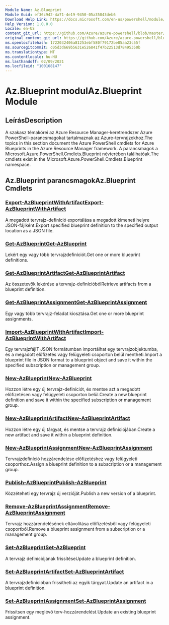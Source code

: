 ```yaml
---
Module Name: Az.Blueprint
Module Guid: ef36c942-4a71-4e19-9450-05a35843deb6
Download Help Link: https://docs.microsoft.com/en-us/powershell/module/az.blueprint
Help Version: 1.0.0.0
Locale: en-US
content_git_url: https://github.com/Azure/azure-powershell/blob/master/src/Blueprint/Blueprint/help/Az.Blueprint.md
original_content_git_url: https://github.com/Azure/azure-powershell/blob/master/src/Blueprint/Blueprint/help/Az.Blueprint.md
ms.openlocfilehash: 1722032406a81253ebf580f79172be85aa23c55f
ms.sourcegitcommit: c05d3d669b5631e526841f47b22513d78495350b
ms.translationtype: MT
ms.contentlocale: hu-HU
ms.lasthandoff: 02/09/2021
ms.locfileid: "100168147"
---
```

# <span data-ttu-id="ef73e-101">Az.Blueprint modul</span><span class="sxs-lookup"><span data-stu-id="ef73e-101">Az.Blueprint Module</span></span>
## <span data-ttu-id="ef73e-102">Leírás</span><span class="sxs-lookup"><span data-stu-id="ef73e-102">Description</span></span>
<span data-ttu-id="ef73e-103">A szakasz témakörei az Azure Resource Manager-keretrendszer Azure PowerShell-parancsmagokat tartalmaznak az Azure-tervrajzokhoz.</span><span class="sxs-lookup"><span data-stu-id="ef73e-103">The topics in this section document the Azure PowerShell cmdlets for Azure Blueprints in the Azure Resource Manager framework.</span></span> <span data-ttu-id="ef73e-104">A parancsmagok a Microsoft.Azure.PowerShell.Cmdlets.Blueprint névterében találhatóak.</span><span class="sxs-lookup"><span data-stu-id="ef73e-104">The cmdlets exist in the Microsoft.Azure.PowerShell.Cmdlets.Blueprint namespace.</span></span>

## <span data-ttu-id="ef73e-105">Az.Blueprint parancsmagok</span><span class="sxs-lookup"><span data-stu-id="ef73e-105">Az.Blueprint Cmdlets</span></span>
### [<span data-ttu-id="ef73e-106">Export-AzBlueprintWithArtifact</span><span class="sxs-lookup"><span data-stu-id="ef73e-106">Export-AzBlueprintWithArtifact</span></span>](Export-AzBlueprintWithArtifact.md)
<span data-ttu-id="ef73e-107">A megadott tervrajz-definíció exportálása a megadott kimeneti helyre JSON-fájlként.</span><span class="sxs-lookup"><span data-stu-id="ef73e-107">Export specified blueprint definition to the specified output location as a JSON file.</span></span> 

### [<span data-ttu-id="ef73e-108">Get-AzBlueprint</span><span class="sxs-lookup"><span data-stu-id="ef73e-108">Get-AzBlueprint</span></span>](Get-AzBlueprint.md)
<span data-ttu-id="ef73e-109">Lekért egy vagy több tervrajzdefiníciót.</span><span class="sxs-lookup"><span data-stu-id="ef73e-109">Get one or more blueprint definitions.</span></span>

### [<span data-ttu-id="ef73e-110">Get-AzBlueprintArtifact</span><span class="sxs-lookup"><span data-stu-id="ef73e-110">Get-AzBlueprintArtifact</span></span>](Get-AzBlueprintArtifact.md)
<span data-ttu-id="ef73e-111">Az összetevők lekérése a tervrajz-definícióból</span><span class="sxs-lookup"><span data-stu-id="ef73e-111">Retrieve artifacts from a blueprint definition.</span></span>

### [<span data-ttu-id="ef73e-112">Get-AzBlueprintAssignment</span><span class="sxs-lookup"><span data-stu-id="ef73e-112">Get-AzBlueprintAssignment</span></span>](Get-AzBlueprintAssignment.md)
<span data-ttu-id="ef73e-113">Egy vagy több tervrajz-feladat kiosztása.</span><span class="sxs-lookup"><span data-stu-id="ef73e-113">Get one or more blueprint assignments.</span></span>

### [<span data-ttu-id="ef73e-114">Import-AzBlueprintWithArtifact</span><span class="sxs-lookup"><span data-stu-id="ef73e-114">Import-AzBlueprintWithArtifact</span></span>](Import-AzBlueprintWithArtifact.md)
<span data-ttu-id="ef73e-115">Egy tervrajzfájlT JSON formátumban importálhat egy tervrajzobjektumba, és a megadott előfizetés vagy felügyeleti csoporton belül mentheti.</span><span class="sxs-lookup"><span data-stu-id="ef73e-115">Import a blueprint file in JSON format to a blueprint object and save it within the specified subscription or management group.</span></span>

### [<span data-ttu-id="ef73e-116">New-AzBlueprint</span><span class="sxs-lookup"><span data-stu-id="ef73e-116">New-AzBlueprint</span></span>](New-AzBlueprint.md)
<span data-ttu-id="ef73e-117">Hozzon létre egy új tervrajz-definíciót, és mentse azt a megadott előfizetésen vagy felügyeleti csoporton belül.</span><span class="sxs-lookup"><span data-stu-id="ef73e-117">Create a new blueprint definition and save it within the specified subscription or management group.</span></span>

### [<span data-ttu-id="ef73e-118">New-AzBlueprintArtifact</span><span class="sxs-lookup"><span data-stu-id="ef73e-118">New-AzBlueprintArtifact</span></span>](New-AzBlueprintArtifact.md)
<span data-ttu-id="ef73e-119">Hozzon létre egy új tárgyat, és mentse a tervrajz definíciójában.</span><span class="sxs-lookup"><span data-stu-id="ef73e-119">Create a new artifact and save it within a blueprint definition.</span></span>

### [<span data-ttu-id="ef73e-120">New-AzBlueprintAssignment</span><span class="sxs-lookup"><span data-stu-id="ef73e-120">New-AzBlueprintAssignment</span></span>](New-AzBlueprintAssignment.md)
<span data-ttu-id="ef73e-121">Tervrajzdefiníció hozzárendelése előfizetéshez vagy felügyeleti csoporthoz.</span><span class="sxs-lookup"><span data-stu-id="ef73e-121">Assign a blueprint definition to a subscription or a management group.</span></span>

### [<span data-ttu-id="ef73e-122">Publish-AzBlueprint</span><span class="sxs-lookup"><span data-stu-id="ef73e-122">Publish-AzBlueprint</span></span>](Publish-AzBlueprint.md)
<span data-ttu-id="ef73e-123">Közzéteheti egy tervrajz új verzióját.</span><span class="sxs-lookup"><span data-stu-id="ef73e-123">Publish a new version of a blueprint.</span></span>

### [<span data-ttu-id="ef73e-124">Remove-AzBlueprintAssignment</span><span class="sxs-lookup"><span data-stu-id="ef73e-124">Remove-AzBlueprintAssignment</span></span>](Remove-AzBlueprintAssignment.md)
<span data-ttu-id="ef73e-125">Tervrajz hozzárendelésének eltávolítása előfizetésből vagy felügyeleti csoportból.</span><span class="sxs-lookup"><span data-stu-id="ef73e-125">Remove a blueprint assignment from a subscription or a management group.</span></span>

### [<span data-ttu-id="ef73e-126">Set-AzBlueprint</span><span class="sxs-lookup"><span data-stu-id="ef73e-126">Set-AzBlueprint</span></span>](Set-AzBlueprint.md)
<span data-ttu-id="ef73e-127">A tervrajz definíciójának frissítése</span><span class="sxs-lookup"><span data-stu-id="ef73e-127">Update a blueprint definition.</span></span>

### [<span data-ttu-id="ef73e-128">Set-AzBlueprintArtifact</span><span class="sxs-lookup"><span data-stu-id="ef73e-128">Set-AzBlueprintArtifact</span></span>](Set-AzBlueprintArtifact.md)
<span data-ttu-id="ef73e-129">A tervrajzdefinícióban frissítheti az egyik tárgyat.</span><span class="sxs-lookup"><span data-stu-id="ef73e-129">Update an artifact in a blueprint definition.</span></span>

### [<span data-ttu-id="ef73e-130">Set-AzBlueprintAssignment</span><span class="sxs-lookup"><span data-stu-id="ef73e-130">Set-AzBlueprintAssignment</span></span>](Set-AzBlueprintAssignment.md)
<span data-ttu-id="ef73e-131">Frissítsen egy meglévő terv-hozzárendelést.</span><span class="sxs-lookup"><span data-stu-id="ef73e-131">Update an existing blueprint assignment.</span></span>

